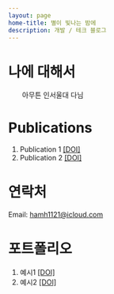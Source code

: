```yaml
---
layout: page
home-title: 별이 빛나는 밤에
description: 개발 / 테크 블로그
---
```


# 나에 대해서

&emsp;&emsp;아무튼 인서울대 다님

# Publications

1. Publication 1 [[DOI]](#)
2. Publication 2 [[DOI]](#)

# 연락처

Email: [hamh1121@icloud.com](mailto:hamh1121@icloud.com)

# 포트폴리오

1. 예시1 [[DOI]](http://www.google.com)
2. 예시2 [[DOI]](http://www.google.com)

